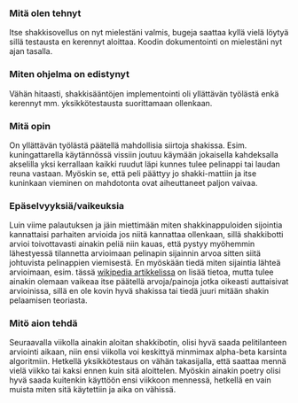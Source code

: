 ### Mitä olen tehnyt
Itse shakkisovellus on nyt mielestäni valmis, bugeja saattaa kyllä vielä löytyä sillä testausta en kerennyt aloittaa. Koodin dokumentointi on mielestäni nyt ajan tasalla.

### Miten ohjelma on edistynyt
Vähän hitaasti, shakkisääntöjen implementointi oli yllättävän työlästä enkä kerennyt mm. yksikkötestausta suorittamaan ollenkaan.

### Mitä opin
On yllättävän työlästä päätellä mahdollisia siirtoja shakissa. Esim. kuningattarella käytännössä vissiin joutuu käymään jokaisella kahdeksalla akselilla yksi kerrallaan kaikki ruudut läpi kunnes tulee pelinappi tai laudan reuna vastaan.
Myöskin se, että peli päättyy jo shakki-mattiin ja itse kuninkaan vieminen on mahdotonta ovat aiheuttaneet paljon vaivaa.

### Epäselvyyksiä/vaikeuksia
Luin viime palautuksen ja jäin miettimään miten shakkinappuloiden sijointia kannattaisi parhaiten arvioida jos niitä kannattaa ollenkaan, sillä shakkibotti arvioi toivottavasti ainakin peliä niin kauas, että pystyy myöhemmin lähestyessä 
tilannetta arvioimaan pelinapin sijainnin arvoa sitten siitä johtuvista pelinappien viemisestä. En myöskään tiedä miten sijaintia lähteä arvioimaan, esim. tässä [wikipedia artikkelissa](https://en.wikipedia.org/wiki/Evaluation_function) 
on lisää tietoa, mutta tulee ainakin olemaan vaikeaa itse päätellä arvoja/painoja jotka oikeasti auttaisivat arvioinissa, sillä en ole kovin hyvä shakissa tai tiedä juuri mitään shakin pelaamisen teoriasta.

### Mitö aion tehdä
Seuraavalla viikolla ainakin aloitan shakkibotin, olisi hyvä saada pelitilanteen arviointi aikaan, niin ensi viikolla voi keskittyä minmimax alpha-beta karsinta algoritmiin. Hetkellä yksikkötestaus on vähän takasijalla, että saattaa mennä vielä viikko tai kaksi ennen kuin sitä aloittelen. Myöskin ainakin poetry olisi hyvä saada kuitenkin käyttöön ensi viikkoon mennessä, hetkellä en vain muista miten sitä käytettiin ja aika on vähissä.
